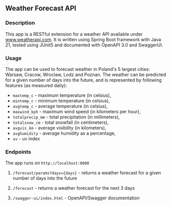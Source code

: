 ## Weather Forecast API

### Description

This app is a RESTful extension for a weather API available under
www.weatherapi.com. It is written using Spring Boot framework with 
Java 21, tested using JUnit5 and documented with OpenAPI 3.0 and SwaggerUI.

### Usage

The app can be used to forecast weather in Poland's 5 largest cities:
Warsaw, Cracow, Wroclaw, Lodz and Poznan. The weather can be predicted 
for a given number of days into the future, and is represented by following
features (as measured daily):
- `maxtemp_c` - maximum temperature (in celsius),
- `mintemp_c` - minimum temperature (in celsius),
- `avgtemp_c` - average temperature (in celsius),
- `maxwind_kph` - maximum wind speed (in kilometers per hour),
- `totalprecip_mm` - total precipitation (in millimeters),
- `totalsnow_cm` - total snowfall (in centimeters),
- `avgvis_km` - average visibility (in kilometers),
- `avghumidity` - average humidity as a percentage,
- `uv` - uv index

### Endpoints

The app runs on `http://localhost:8080`

1. `/forecast/params?days={days}` - returns a weather forecast 
for a given number of days into the future

2. `/forecast` - returns a weather forecast for the next 3 days

3. `/swagger-ui/index.html` - OpenAPI/Swagger documentation